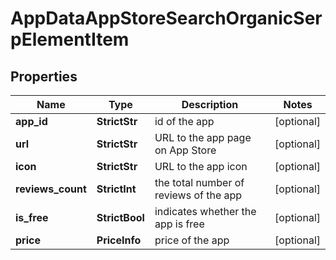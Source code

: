 # AppDataAppStoreSearchOrganicSerpElementItem


## Properties

| Name | Type | Description | Notes |
|------------ | ------------- | ------------- | -------------|
**app_id** | **StrictStr** | id of the app |[optional]|
**url** | **StrictStr** | URL to the app page on App Store |[optional]|
**icon** | **StrictStr** | URL to the app icon |[optional]|
**reviews_count** | **StrictInt** | the total number of reviews of the app |[optional]|
**is_free** | **StrictBool** | indicates whether the app is free |[optional]|
**price** | **PriceInfo** | price of the app |[optional]|